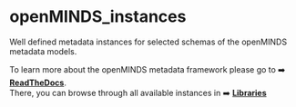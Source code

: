 # openMINDS_instances
Well defined metadata instances for selected schemas of the openMINDS metadata models.

To learn more about the openMINDS metadata framework please go to :arrow_right: [**ReadTheDocs**](https://openminds-documentation.readthedocs.io).  
There, you can browse through all available instances in :arrow_right: [**Libraries**](https://openminds-documentation.readthedocs.io/en/latest/libraries.html)
